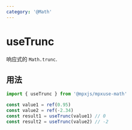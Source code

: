 ```yaml
---
category: '@Math'
---
```


# useTrunc

响应式的 `Math.trunc`.

## 用法

```ts
import { useTrunc } from '@mpxjs/mpxuse-math'

const value1 = ref(0.95)
const value2 = ref(-2.34)
const result1 = useTrunc(value1) // 0
const result2 = useTrunc(value2) // -2
```
